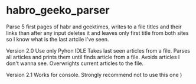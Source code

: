 # habro_geeko_parser
Parse 5 first pages of habr and geektimes, writes to a file titles and their links than after any input deletes it and leaves only first title from both sites so I know what is the last artcile I've seen.

Version 2.0
Use only Pyhon IDLE
Takes last seen articles from a file. Parses all articles and prints them until finds article from a file. Avoids articles I don't wanna see. Overwrights current articles to the file.

Version 2.1
Works for console. Strongly recommend not to use this one )
